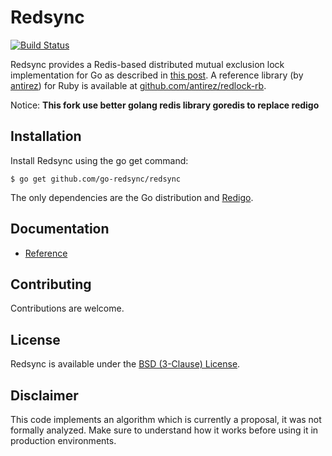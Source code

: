 # Redsync

[![Build Status](https://travis-ci.org/go-redsync/redsync.svg?branch=master)](https://travis-ci.org/go-redsync/redsync)

Redsync provides a Redis-based distributed mutual exclusion lock implementation for Go as described in [this post](http://redis.io/topics/distlock). A reference library (by [antirez](https://github.com/antirez)) for Ruby is available at [github.com/antirez/redlock-rb](https://github.com/antirez/redlock-rb).

Notice: **This fork use better golang redis library goredis to replace redigo**

## Installation

Install Redsync using the go get command:

    $ go get github.com/go-redsync/redsync

The only dependencies are the Go distribution and [Redigo](https://github.com/gomodule/redigo).

## Documentation

- [Reference](https://godoc.org/github.com/go-redsync/redsync)

## Contributing

Contributions are welcome.

## License

Redsync is available under the [BSD (3-Clause) License](https://opensource.org/licenses/BSD-3-Clause).

## Disclaimer

This code implements an algorithm which is currently a proposal, it was not formally analyzed. Make sure to understand how it works before using it in production environments.
